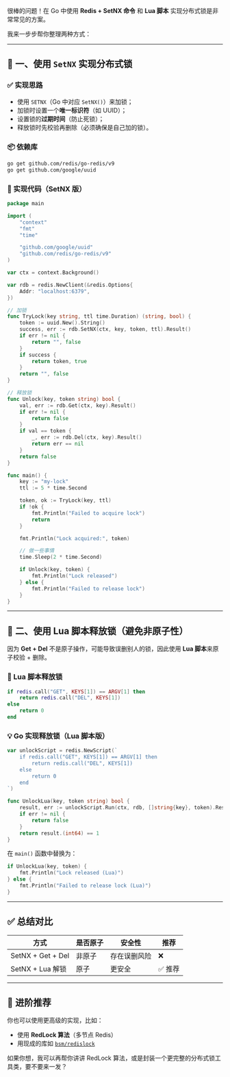 很棒的问题！在 Go 中使用 **Redis + SetNX 命令** 和 **Lua 脚本** 实现分布式锁是非常常见的方案。

我来一步步帮你整理两种方式：

---

## 🧩 一、使用 `SetNX` 实现分布式锁

### ✅ 实现思路
- 使用 `SETNX`（Go 中对应 `SetNX()`）来加锁；
- 加锁时设置一个**唯一标识符**（如 UUID）；
- 设置锁的**过期时间**（防止死锁）；
- 释放锁时先校验再删除（必须确保是自己加的锁）。

### 📦 依赖库

```bash
go get github.com/redis/go-redis/v9
go get github.com/google/uuid
```

### 🔧 实现代码（SetNX 版）

```go
package main

import (
    "context"
    "fmt"
    "time"

    "github.com/google/uuid"
    "github.com/redis/go-redis/v9"
)

var ctx = context.Background()

var rdb = redis.NewClient(&redis.Options{
    Addr: "localhost:6379",
})

// 加锁
func TryLock(key string, ttl time.Duration) (string, bool) {
    token := uuid.New().String()
    success, err := rdb.SetNX(ctx, key, token, ttl).Result()
    if err != nil {
        return "", false
    }
    if success {
        return token, true
    }
    return "", false
}

// 释放锁
func Unlock(key, token string) bool {
    val, err := rdb.Get(ctx, key).Result()
    if err != nil {
        return false
    }
    if val == token {
        _, err := rdb.Del(ctx, key).Result()
        return err == nil
    }
    return false
}

func main() {
    key := "my-lock"
    ttl := 5 * time.Second

    token, ok := TryLock(key, ttl)
    if !ok {
        fmt.Println("Failed to acquire lock")
        return
    }

    fmt.Println("Lock acquired:", token)

    // 做一些事情
    time.Sleep(2 * time.Second)

    if Unlock(key, token) {
        fmt.Println("Lock released")
    } else {
        fmt.Println("Failed to release lock")
    }
}
```

---

## 🧠 二、使用 Lua 脚本释放锁（避免非原子性）

因为 **Get + Del** 不是原子操作，可能导致误删别人的锁，因此使用 **Lua 脚本**来原子校验 + 删除。

### 🔐 Lua 脚本释放锁

```lua
if redis.call("GET", KEYS[1]) == ARGV[1] then
    return redis.call("DEL", KEYS[1])
else
    return 0
end
```

### 💡 Go 实现释放锁（Lua 脚本版）

```go
var unlockScript = redis.NewScript(`
    if redis.call("GET", KEYS[1]) == ARGV[1] then
        return redis.call("DEL", KEYS[1])
    else
        return 0
    end
`)

func UnlockLua(key, token string) bool {
    result, err := unlockScript.Run(ctx, rdb, []string{key}, token).Result()
    if err != nil {
        return false
    }
    return result.(int64) == 1
}
```

在 `main()` 函数中替换为：

```go
if UnlockLua(key, token) {
    fmt.Println("Lock released (Lua)")
} else {
    fmt.Println("Failed to release lock (Lua)")
}
```

---

## ✅ 总结对比

| 方式 | 是否原子 | 安全性 | 推荐 |
|------|----------|--------|------|
| SetNX + Get + Del | 非原子 | 存在误删风险 | ❌ |
| SetNX + Lua 解锁 | 原子 | 更安全 | ✅ 推荐 |

---

## 🧰 进阶推荐
你也可以使用更高级的实现，比如：
- 使用 **RedLock 算法**（多节点 Redis）
- 用现成的库如 [`bsm/redislock`](https://github.com/bsm/redislock)

如果你想，我可以再帮你讲讲 RedLock 算法，或是封装一个更完整的分布式锁工具类，要不要来一发？